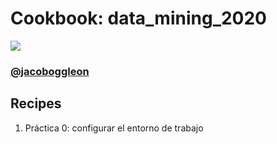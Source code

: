 # Cookbook: data_mining_2020

![](https://docs.google.com/uc?export=download&id=1Tx6KaowDA1kwwdFaUboRzrzXS9VBU-og)

### [@jacoboggleon](https://mx.linkedin.com/in/jacoboggleon)
## Recipes
  1. Práctica 0: configurar el entorno de trabajo
  
  

